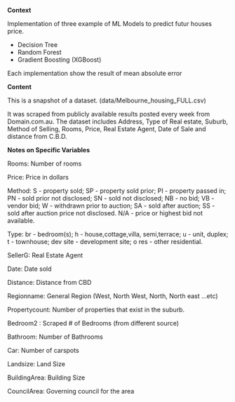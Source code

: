 **Context**

Implementation of three example of ML Models to predict futur houses price.

- Decision Tree 
- Random Forest
- Gradient Boosting  (XGBoost)

Each implementation show the result of mean absolute error

**Content**

This is a snapshot of a dataset. (data/Melbourne_housing_FULL.csv)

It was scraped from publicly available results posted every week from Domain.com.au. The dataset includes Address, Type of Real estate, Suburb, Method of Selling, Rooms, Price, Real Estate Agent, Date of Sale and distance from C.B.D.

**Notes on Specific Variables**

Rooms: Number of rooms

Price: Price in dollars

Method: S - property sold; SP - property sold prior; PI - property passed in; PN - sold prior not disclosed; SN - sold not disclosed; NB - no bid; VB - vendor bid; W - withdrawn prior to auction; SA - sold after auction; SS - sold after auction price not disclosed. N/A - price or highest bid not available.

Type: br - bedroom(s); h - house,cottage,villa, semi,terrace; u - unit, duplex; t - townhouse; dev site - development site; o res - other residential.

SellerG: Real Estate Agent

Date: Date sold

Distance: Distance from CBD

Regionname: General Region (West, North West, North, North east ...etc)

Propertycount: Number of properties that exist in the suburb.

Bedroom2 : Scraped # of Bedrooms (from different source)

Bathroom: Number of Bathrooms

Car: Number of carspots

Landsize: Land Size

BuildingArea: Building Size

CouncilArea: Governing council for the area

